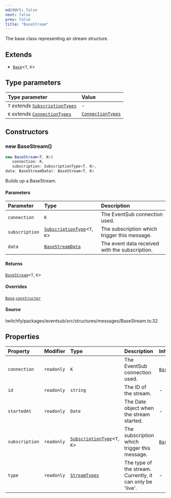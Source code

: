```yaml
---
editUrl: false
next: false
prev: false
title: "BaseStream"
---
```


The base class representing an stream structure.

## Extends

- [`Base`](/api/eventsub/classes/base/)\<`T`, `K`\>

## Type parameters

| Type parameter | Value |
| :------ | :------ |
| `T` *extends* [`SubscriptionTypes`](/api/eventsub/enumerations/subscriptiontypes/) | - |
| `K` *extends* [`ConnectionTypes`](/api/eventsub/type-aliases/connectiontypes/) | [`ConnectionTypes`](/api/eventsub/type-aliases/connectiontypes/) |

## Constructors

### new BaseStream()

```ts
new BaseStream<T, K>(
   connection: K, 
   subscription: SubscriptionType<T, K>, 
data: BaseStreamData): BaseStream<T, K>
```

Builds up a BaseStream.

#### Parameters

| Parameter | Type | Description |
| :------ | :------ | :------ |
| `connection` | `K` | The EventSub connection used. |
| `subscription` | [`SubscriptionType`](/api/eventsub/type-aliases/subscriptiontype/)\<`T`, `K`\> | The subscription which trigger this message. |
| `data` | [`BaseStreamData`](/api/eventsub/interfaces/basestreamdata/) | The event data received with the subscription. |

#### Returns

[`BaseStream`](/api/eventsub/classes/basestream/)\<`T`, `K`\>

#### Overrides

[`Base`](/api/eventsub/classes/base/).[`constructor`](/api/eventsub/classes/base/#constructors)

#### Source

twitchfy/packages/eventsub/src/structures/messages/BaseStream.ts:32

## Properties

| Property | Modifier | Type | Description | Inherited from |
| :------ | :------ | :------ | :------ | :------ |
| `connection` | `readonly` | `K` | The EventSub connection used. | [`Base`](/api/eventsub/classes/base/).`connection` |
| `id` | `readonly` | `string` | The ID of the stream. | - |
| `startedAt` | `readonly` | `Date` | The Date object when the stream started. | - |
| `subscription` | `readonly` | [`SubscriptionType`](/api/eventsub/type-aliases/subscriptiontype/)\<`T`, `K`\> | The subscription which trigger this message. | [`Base`](/api/eventsub/classes/base/).`subscription` |
| `type` | `readonly` | [`StreamTypes`](/api/eventsub/type-aliases/streamtypes/) | The type of the stream. Currently, it can only be 'live'. | - |
